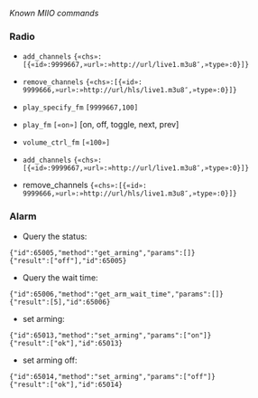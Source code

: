 *Known MIIO commands*

### Radio

- `add_channels`
```{«chs»:[{«id»:9999667,»url»:»http://url/live1.m3u8″,»type»:0}]}```

- `remove_channels`
```{«chs»:[{«id»: 9999666,»url»:»http://url/hls/live1.m3u8″,»type»:0}]}```

- `play_specify_fm`
```[9999667,100]```

- `play_fm`
```[«on»]```
[on, off, toggle, next, prev]

- `volume_ctrl_fm`
```[«100»]```

- `add_channels`
```{«chs»:[{«id»:9999667,»url»:»http://url/live1.m3u8″,»type»:0}]}```

- remove_channels
```{«chs»:[{«id»: 9999666,»url»:»http://url/hls/live1.m3u8″,»type»:0}]}```

### Alarm

- Query the status:
```
{"id":65005,"method":"get_arming","params":[]}
{"result":["off"],"id":65005}
```

- Query the wait time:
```
{"id":65006,"method":"get_arm_wait_time","params":[]}
{"result":[5],"id":65006}
```

- set arming:
```
{"id":65013,"method":"set_arming","params":["on"]}
{"result":["ok"],"id":65013}
```

- set arming off:
```
{"id":65014,"method":"set_arming","params":["off"]}
{"result":["ok"],"id":65014}
```
